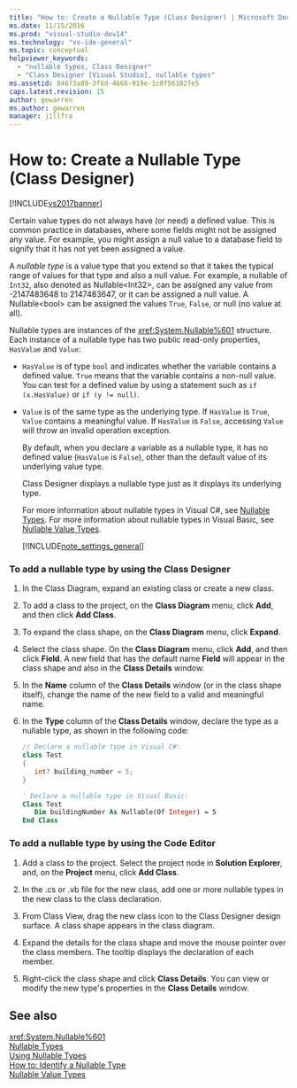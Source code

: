 ```yaml
---
title: "How to: Create a Nullable Type (Class Designer) | Microsoft Docs"
ms.date: 11/15/2016
ms.prod: "visual-studio-dev14"
ms.technology: "vs-ide-general"
ms.topic: conceptual
helpviewer_keywords: 
  - "nullable types, Class Designer"
  - "Class Designer [Visual Studio], nullable types"
ms.assetid: 84673a89-3f6d-4668-919e-1c0f56182fe5
caps.latest.revision: 15
author: gewarren
ms.author: gewarren
manager: jillfra
---
```

# How to: Create a Nullable Type (Class Designer)
[!INCLUDE[vs2017banner](../includes/vs2017banner.md)]

Certain value types do not always have (or need) a defined value. This is common practice in databases, where some fields might not be assigned any value. For example, you might assign a null value to a database field to signify that it has not yet been assigned a value.  
  
 A *nullable type* is a value type that you extend so that it takes the typical range of values for that type and also a null value. For example, a nullable of `Int32`, also denoted as Nullable\<Int32>, can be assigned any value from -2147483648 to 2147483647, or it can be assigned a null value. A Nullable\<bool> can be assigned the values `True`, `False`, or null (no value at all).  
  
 Nullable types are instances of the <xref:System.Nullable%601> structure. Each instance of a nullable type has two public read-only properties, `HasValue` and `Value`:  
  
- `HasValue` is of type `bool` and indicates whether the variable contains a defined value. `True` means that the variable contains a non-null value. You can test for a defined value by using a statement such as `if (x.HasValue)` or `if (y != null)`.  
  
- `Value` is of the same type as the underlying type. If `HasValue` is `True`, `Value` contains a meaningful value. If `HasValue` is `False`, accessing `Value` will throw an invalid operation exception.  
  
  By default, when you declare a variable as a nullable type, it has no defined value (`HasValue` is `False`), other than the default value of its underlying value type.  
  
  Class Designer displays a nullable type just as it displays its underlying type.  
  
  For more information about nullable types in Visual C#, see [Nullable Types](https://msdn.microsoft.com/library/e473cb01-28ca-42be-9cea-f717055d72c6). For more information about nullable types in Visual Basic, see [Nullable Value Types](https://msdn.microsoft.com/library/9ac3b602-6f96-4e6d-96f7-cd4e81c468a6).  
  
  [!INCLUDE[note_settings_general](../includes/note-settings-general-md.md)]  
  
### To add a nullable type by using the Class Designer  
  
1. In the Class Diagram, expand an existing class or create a new class.  
  
2. To add a class to the project, on the **Class Diagram** menu, click **Add**, and then click **Add Class**.  
  
3. To expand the class shape, on the **Class Diagram** menu, click **Expand**.  
  
4. Select the class shape. On the **Class Diagram** menu, click **Add**, and then click **Field**. A new field that has the default name **Field** will appear in the class shape and also in the **Class Details** window.  
  
5. In the **Name** column of the **Class Details** window (or in the class shape itself), change the name of the new field to a valid and meaningful name.  
  
6. In the **Type** column of the **Class Details** window, declare the type as a nullable type, as shown in the following code:  
  
    ```csharp  
    // Declare a nullable type in Visual C#:  
    class Test  
    {  
       int? building_number = 5;  
    }  
    ```  
  
    ```vb  
    ' Declare a nullable type in Visual Basic:  
    Class Test  
       Dim buildingNumber As Nullable(Of Integer) = 5  
    End Class  
    ```  
  
### To add a nullable type by using the Code Editor  
  
1. Add a class to the project. Select the project node in **Solution Explorer**, and, on the **Project** menu, click **Add Class**.  
  
2. In the .cs or .vb file for the new class, add one or more nullable types in the new class to the class declaration.  
  
3. From Class View, drag the new class icon to the Class Designer design surface. A class shape appears in the class diagram.  
  
4. Expand the details for the class shape and move the mouse pointer over the class members. The tooltip displays the declaration of each member.  
  
5. Right-click the class shape and click **Class Details**. You can view or modify the new type's properties in the **Class Details** window.  
  
## See also  
 <xref:System.Nullable%601>   
 [Nullable Types](https://msdn.microsoft.com/library/e473cb01-28ca-42be-9cea-f717055d72c6)   
 [Using Nullable Types](https://msdn.microsoft.com/library/0bacbe72-ce15-4b14-83e1-9c14e6380c28)   
 [How to: Identify a Nullable Type](https://msdn.microsoft.com/library/d4b67ee2-66e8-40c1-ae9d-545d32c71387)   
 [Nullable Value Types](https://msdn.microsoft.com/library/9ac3b602-6f96-4e6d-96f7-cd4e81c468a6)
